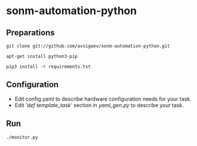 # sonm-automation-python

## Preparations

  `git clone git://github.com/avsigaev/sonm-automation-python.git`
  
  `apt-get install python3-pip`
  
  `pip3 install -r requirements.txt`

## Configuration

- Edit config.yaml to describe hardware configuration needs for your task.
- Edit *'def template_task'* section in *yaml_gen.py* to describe your task.

## Run 

  `./monitor.py`
